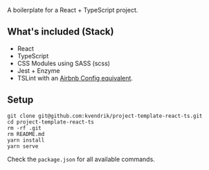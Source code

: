 A boilerplate for a React + TypeScript project.

## What's included (Stack)
* React
* TypeScript
* CSS Modules using SASS (scss)
* Jest + Enzyme
* TSLint with an [Airbnb Config equivalent](https://gist.github.com/piotrwitek/b2030dd9b2cbc6a9396c6e508a3ee67b#gistcomment-2076262).

## Setup
```
git clone git@github.com:kvendrik/project-template-react-ts.git
cd project-template-react-ts
rm -rf .git
rm README.md
yarn install
yarn serve
```

Check the `package.json` for all available commands.
